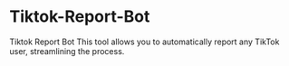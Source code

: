 # Tiktok-Report-Bot
Tiktok Report Bot This tool allows you to automatically report any TikTok user, streamlining the process. 
